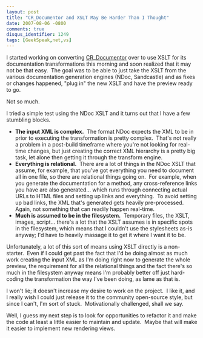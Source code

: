 ```yaml
---
layout: post
title: "CR_Documentor and XSLT May Be Harder Than I Thought"
date: 2007-08-06 -0800
comments: true
disqus_identifier: 1249
tags: [GeekSpeak,net,vs]
---
```

I started working on converting
[CR\_Documentor](http://paraesthesia.com/archive/2004/11/15/cr_documentor---the-documentor-plug-in-for-dxcore.aspx)
over to use XSLT for its documentation transformations this morning and
soon realized that it may not be that easy.  The goal was to be able to
just take the XSLT from the various documentation generation engines
(NDoc, Sandcastle) and as fixes or changes happened, "plug in" the new
XSLT and have the preview ready to go.

Not so much.

I tried a simple test using the NDoc XSLT and it turns out that I have a
few stumbling blocks.

-   **The input XML is complex.**  The format NDoc expects the XML to be
    in prior to executing the transformation is pretty complex.  That's
    not really a problem in a post-build timeframe where you're not
    looking for real-time changes, but just creating the correct XML
    hierarchy is a pretty big task, let alone then getting it through
    the transform engine.
-   **Everything is relational.**  There are a lot of things in the NDoc
    XSLT that assume, for example, that you've got everything you need
    to document all in one file, so there are relational things going
    on.  For example, when you generate the documentation for a method,
    any cross-reference links you have are also generated... which runs
    through connecting actual URLs to HTML files and setting up links
    and everything.  To avoid setting up bad links, the XML that's
    generated gets heavily pre-processed.  Again, not something that can
    readily happen real-time.
-   **Much is assumed to be in the filesystem.**  Temporary files, the
    XSLT, images, script... there's a lot that the XSLT assumes is in
    specific spots in the filesystem, which means that I couldn't use
    the stylesheets as-is anyway; I'd have to heavily massage it to get
    it where I want it to be.

Unfortunately, a lot of this sort of means using XSLT directly is a
non-starter.  Even if I could get past the fact that I'd be doing almost
as much work creating the input XML as I'm doing right now to generate
the whole preview, the requirement for all the relational things and the
fact there's so much in the filesystem anyway means I'm probably better
off just hard-coding the transformation the way I've been doing, as lame
as that is.

I won't lie; it doesn't increase my desire to work on the project.  I
like it, and I really wish I could just release it to the community
open-source style, but since I can't, I'm sort of stuck.  Motivationally
challenged, shall we say.

Well, I guess my next step is to look for opportunities to refactor it
and make the code at least a little easier to maintain and update. 
Maybe that will make it easier to implement new rendering views.

